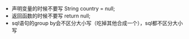 * 声明变量的时候不要写 String country = null;
* 返回函数的时候不要写 return null;
* sql语句的group by会不区分大小写（吃掉其他合成一个），sql都不区分大小写
